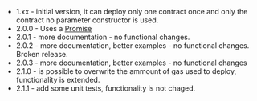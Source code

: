 * 1.xx - initial version, it can deploy only one contract once and only the contract no parameter constructor is used.
* 2.0.0 - Uses a [Promise](https://developer.mozilla.org/en-US/docs/Web/JavaScript/Reference/Global_Objects/Promise)
* 2.0.1 - more documentation - no functional changes.
* 2.0.2 - more documentation, better examples - no functional changes. Broken release.
* 2.0.3 - more documentation, better examples - no functional changes
* 2.1.0 - is possible to overwrite the ammount of gas used to deploy, functionality is extended.
* 2.1.1 - add some unit tests, functionality is not chaged.
